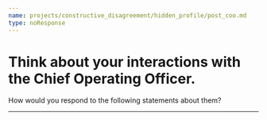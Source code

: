 ```yaml
---
name: projects/constructive_disagreement/hidden_profile/post_coo.md
type: noResponse
---
```


# Think about your interactions with the Chief Operating Officer.

How would you respond to the following statements about them?

---
